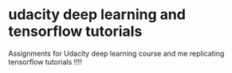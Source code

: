 # udacity deep learning and tensorflow tutorials
Assignments for Udacity deep learning course and me replicating tensorflow tutorials !!!! 
